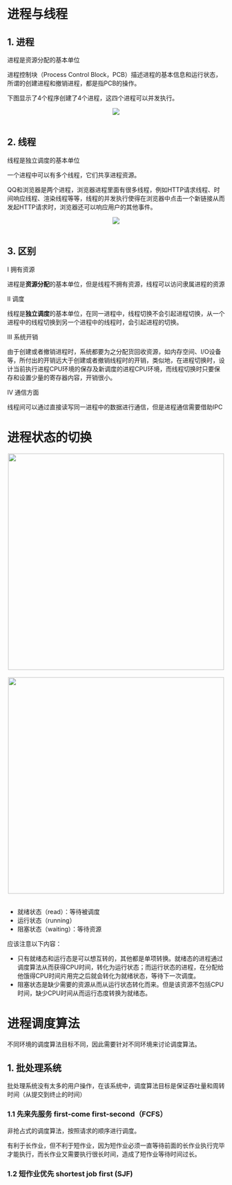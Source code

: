 # 进程与线程

## 1. 进程

进程是资源分配的基本单位

进程控制块（Process Control Block，PCB）描述进程的基本信息和运行状态，所谓的创建进程和撤销进程，都是指PCB的操作。

下图显示了4个程序创建了4个进程，这四个进程可以并发执行。

<div align="center"> <img src="https://cs-notes-1256109796.cos.ap-guangzhou.myqcloud.com/a6ac2b08-3861-4e85-baa8-382287bfee9f.png"/> </div><br>

## 2. 线程

线程是独立调度的基本单位

一个进程中可以有多个线程，它们共享进程资源。

QQ和浏览器是两个进程，浏览器进程里面有很多线程，例如HTTP请求线程、时间响应线程、渲染线程等等，线程的并发执行使得在浏览器中点击一个新链接从而发起HTTP请求时，浏览器还可以响应用户的其他事件。

<div align="center"> <img src="https://cs-notes-1256109796.cos.ap-guangzhou.myqcloud.com/3cd630ea-017c-488d-ad1d-732b4efeddf5.png"/> </div><br>

## 3. 区别

Ⅰ 拥有资源

进程是**资源分配**的基本单位，但是线程不拥有资源，线程可以访问隶属进程的资源

Ⅱ 调度

线程是**独立调度**的基本单位，在同一进程中，线程切换不会引起进程切换，从一个进程中的线程切换到另一个进程中的线程时，会引起进程的切换。

Ⅲ 系统开销

由于创建或者撤销进程时，系统都要为之分配货回收资源，如内存空间、I/O设备等，所付出的开销远大于创建或者撤销线程时的开销，类似地，在进程切换时，设计当前执行进程CPU环境的保存及新调度的进程CPU环境，而线程切换时只要保存和设置少量的寄存器内容，开销很小。

Ⅳ 通信方面

线程间可以通过直接读写同一进程中的数据进行通信，但是进程通信需要借助IPC

# 进程状态的切换

<div align="center"> <img src="https://cs-notes-1256109796.cos.ap-guangzhou.myqcloud.com/ProcessState.png" width="500"/> </div><br>

<div align="center"> <img src="http://test-fangsong-imgsubmit.oss-cn-beijing.aliyuncs.com/img/image-20201102000402728.png" width="500"/> </div><br>

* 就绪状态（read）：等待被调度
* 运行状态（running）
* 阻塞状态（waiting）：等待资源

应该注意以下内容：

* 只有就绪态和运行态是可以想互转的，其他都是单项转换。就绪态的进程通过调度算法从而获得CPU时间，转化为运行状态；而运行状态的进程，在分配给他饿得CPU时间片用完之后就会转化为就绪状态，等待下一次调度。
* 阻塞状态是缺少需要的资源从而从运行状态转化而来。但是该资源不包括CPU时间，缺少CPU时间从而运行态度转换为就绪态。

# 进程调度算法

不同环境的调度算法目标不同，因此需要针对不同环境来讨论调度算法。

## 1. 批处理系统

批处理系统没有太多的用户操作，在该系统中，调度算法目标是保证吞吐量和周转时间（从提交到终止的时间）

### 1.1 先来先服务 first-come first-second（FCFS）

非抢占式的调度算法，按照请求的顺序进行调度。

有利于长作业，但不利于短作业，因为短作业必须一直等待前面的长作业执行完毕才能执行，而长作业又需要执行很长时间，造成了短作业等待时间过长。

### 1.2 短作业优先 shortest job first (SJF)

